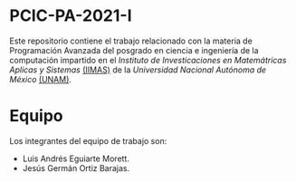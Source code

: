 # PCIC-PA-2021-I
Este repositorio contiene el trabajo relacionado con la materia de Programación Avanzada del posgrado en ciencia e ingeniería de la computación impartido en el _Instituto de Investicaciones en Matemátricas Aplicas y Sistemas_ [(IIMAS)](https://www.iimas.unam.mx/) de la _Universidad Nacional Autónoma de México_ [(UNAM)](https://www.unam.mx/).

# Equipo
Los integrantes del equipo de trabajo son:
+ Luis Andrés Eguiarte Morett.
+ Jesús Germán Ortiz Barajas.
